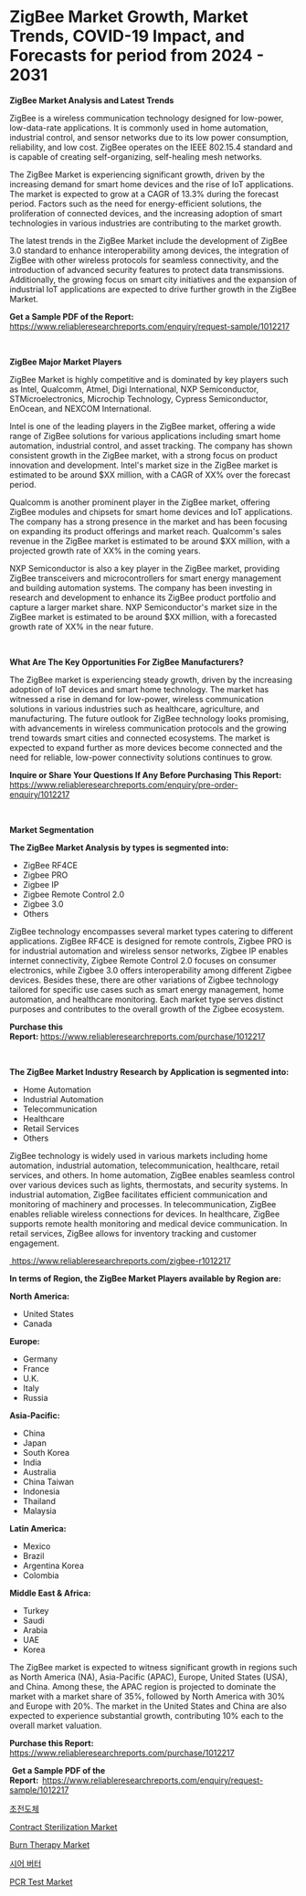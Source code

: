 <p><h1>ZigBee Market Growth, Market Trends, COVID-19 Impact, and Forecasts for period from 2024 - 2031</h1></p><p><strong>ZigBee Market Analysis and Latest Trends</strong></p>
<p><p>ZigBee is a wireless communication technology designed for low-power, low-data-rate applications. It is commonly used in home automation, industrial control, and sensor networks due to its low power consumption, reliability, and low cost. ZigBee operates on the IEEE 802.15.4 standard and is capable of creating self-organizing, self-healing mesh networks.</p><p>The ZigBee Market is experiencing significant growth, driven by the increasing demand for smart home devices and the rise of IoT applications. The market is expected to grow at a CAGR of 13.3% during the forecast period. Factors such as the need for energy-efficient solutions, the proliferation of connected devices, and the increasing adoption of smart technologies in various industries are contributing to the market growth.</p><p>The latest trends in the ZigBee Market include the development of ZigBee 3.0 standard to enhance interoperability among devices, the integration of ZigBee with other wireless protocols for seamless connectivity, and the introduction of advanced security features to protect data transmissions. Additionally, the growing focus on smart city initiatives and the expansion of industrial IoT applications are expected to drive further growth in the ZigBee Market.</p></p>
<p><strong>Get a Sample PDF of the Report:&nbsp;</strong> <a href="https://www.reliableresearchreports.com/enquiry/request-sample/1012217">https://www.reliableresearchreports.com/enquiry/request-sample/1012217</a></p>
<p>&nbsp;</p>
<p><strong>ZigBee Major Market Players</strong></p>
<p><p>ZigBee Market is highly competitive and is dominated by key players such as Intel, Qualcomm, Atmel, Digi International, NXP Semiconductor, STMicroelectronics, Microchip Technology, Cypress Semiconductor, EnOcean, and NEXCOM International.</p><p>Intel is one of the leading players in the ZigBee market, offering a wide range of ZigBee solutions for various applications including smart home automation, industrial control, and asset tracking. The company has shown consistent growth in the ZigBee market, with a strong focus on product innovation and development. Intel's market size in the ZigBee market is estimated to be around $XX million, with a CAGR of XX% over the forecast period.</p><p>Qualcomm is another prominent player in the ZigBee market, offering ZigBee modules and chipsets for smart home devices and IoT applications. The company has a strong presence in the market and has been focusing on expanding its product offerings and market reach. Qualcomm's sales revenue in the ZigBee market is estimated to be around $XX million, with a projected growth rate of XX% in the coming years.</p><p>NXP Semiconductor is also a key player in the ZigBee market, providing ZigBee transceivers and microcontrollers for smart energy management and building automation systems. The company has been investing in research and development to enhance its ZigBee product portfolio and capture a larger market share. NXP Semiconductor's market size in the ZigBee market is estimated to be around $XX million, with a forecasted growth rate of XX% in the near future.</p></p>
<p>&nbsp;</p>
<p><strong>What Are The Key Opportunities For ZigBee Manufacturers?</strong></p>
<p><p>The ZigBee market is experiencing steady growth, driven by the increasing adoption of IoT devices and smart home technology. The market has witnessed a rise in demand for low-power, wireless communication solutions in various industries such as healthcare, agriculture, and manufacturing. The future outlook for ZigBee technology looks promising, with advancements in wireless communication protocols and the growing trend towards smart cities and connected ecosystems. The market is expected to expand further as more devices become connected and the need for reliable, low-power connectivity solutions continues to grow.</p></p>
<p><strong>Inquire or Share Your Questions If Any Before Purchasing This Report:</strong> <a href="https://www.reliableresearchreports.com/enquiry/pre-order-enquiry/1012217">https://www.reliableresearchreports.com/enquiry/pre-order-enquiry/1012217</a></p>
<p>&nbsp;</p>
<p><strong>Market Segmentation</strong></p>
<p><strong>The ZigBee Market Analysis by types is segmented into:</strong></p>
<p><ul><li>ZigBee RF4CE</li><li>Zigbee PRO</li><li>Zigbee IP</li><li>Zigbee Remote Control 2.0</li><li>Zigbee 3.0</li><li>Others</li></ul></p>
<p><p>ZigBee technology encompasses several market types catering to different applications. ZigBee RF4CE is designed for remote controls, Zigbee PRO is for industrial automation and wireless sensor networks, Zigbee IP enables internet connectivity, Zigbee Remote Control 2.0 focuses on consumer electronics, while Zigbee 3.0 offers interoperability among different Zigbee devices. Besides these, there are other variations of Zigbee technology tailored for specific use cases such as smart energy management, home automation, and healthcare monitoring. Each market type serves distinct purposes and contributes to the overall growth of the Zigbee ecosystem.</p></p>
<p><strong>Purchase this Report:&nbsp;</strong><a href="https://www.reliableresearchreports.com/purchase/1012217">https://www.reliableresearchreports.com/purchase/1012217</a></p>
<p>&nbsp;</p>
<p><strong>The ZigBee Market Industry Research by Application is segmented into:</strong></p>
<p><ul><li>Home Automation</li><li>Industrial Automation</li><li>Telecommunication</li><li>Healthcare</li><li>Retail Services</li><li>Others</li></ul></p>
<p><p>ZigBee technology is widely used in various markets including home automation, industrial automation, telecommunication, healthcare, retail services, and others. In home automation, ZigBee enables seamless control over various devices such as lights, thermostats, and security systems. In industrial automation, ZigBee facilitates efficient communication and monitoring of machinery and processes. In telecommunication, ZigBee enables reliable wireless connections for devices. In healthcare, ZigBee supports remote health monitoring and medical device communication. In retail services, ZigBee allows for inventory tracking and customer engagement.</p></p>
<p><a href="https://www.reliableresearchreports.com/zigbee-r1012217">&nbsp;https://www.reliableresearchreports.com/zigbee-r1012217</a></p>
<p><strong>In terms of Region, the ZigBee Market Players available by Region are:</strong></p>
<p>
    <p> <strong> North America: </strong>
        <ul>
            <li>United States</li>
            <li>Canada</li>
        </ul>
        </p> 
    <p> <strong> Europe: </strong>
        <ul>
            <li>Germany</li>
            <li>France</li>
            <li>U.K.</li>
            <li>Italy</li>
            <li>Russia</li>
        </ul>
        </p> 
    <p> <strong> Asia-Pacific: </strong>
        <ul>
            <li>China</li>
            <li>Japan</li>
            <li>South Korea</li>
            <li>India</li>
            <li>Australia</li>
            <li>China Taiwan</li>
            <li>Indonesia</li>
            <li>Thailand</li>
            <li>Malaysia</li>
        </ul>
        </p> 
    <p> <strong> Latin America: </strong>
        <ul>
            <li>Mexico</li>
            <li>Brazil</li>
            <li>Argentina Korea</li>
            <li>Colombia</li>
        </ul>
        </p> 
    <p> <strong> Middle East & Africa: </strong>
        <ul>
            <li>Turkey</li>
            <li>Saudi</li>
            <li>Arabia</li>
            <li>UAE</li>
            <li>Korea</li>
        </ul>
    </p>
    </p>
<p><p>The ZigBee market is expected to witness significant growth in regions such as North America (NA), Asia-Pacific (APAC), Europe, United States (USA), and China. Among these, the APAC region is projected to dominate the market with a market share of 35%, followed by North America with 30% and Europe with 20%. The market in the United States and China are also expected to experience substantial growth, contributing 10% each to the overall market valuation.</p></p>
<p><strong>Purchase this Report: </strong><a href="https://www.reliableresearchreports.com/purchase/1012217">https://www.reliableresearchreports.com/purchase/1012217</a></p>
<p>&nbsp;<strong>Get a Sample PDF of the Report:&nbsp;&nbsp;</strong><a href="https://www.reliableresearchreports.com/enquiry/request-sample/1012217">https://www.reliableresearchreports.com/enquiry/request-sample/1012217</a></p>
<p><strong></strong></p>
<p><p><a href="https://github.com/mithunmistry2258/Market-Research-Report-List-2/blob/main/872857278357.md">초전도체</a></p><p><a href="https://github.com/ayamgoreng5458/Market-Research-Report-List-1/blob/main/contract-sterilization-market.md">Contract Sterilization Market</a></p><p><a href="https://github.com/nigngrjl95/Market-Research-Report-List-1/blob/main/burn-therapy-market.md">Burn Therapy Market</a></p><p><a href="https://github.com/konokaryan/Market-Research-Report-List-2/blob/main/257554878358.md">시어 버터</a></p><p><a href="https://github.com/sarohimweaach77/Market-Research-Report-List-1/blob/main/pcr-test-market.md">PCR Test Market</a></p></p>